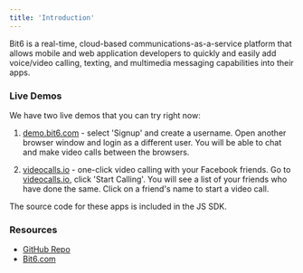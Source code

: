```yaml
---
title: 'Introduction'
---
```


Bit6 is a real-time, cloud-based communications-as-a-service platform that allows mobile and web application developers to quickly and easily add voice/video calling, texting, and multimedia messaging capabilities into their apps.

### Live Demos
We have two live demos that you can try right now:

1. [demo.bit6.com](http://demo.bit6.com) - select 'Signup' and create a username. Open another browser window and login as a different user. You will be able to chat and make video calls between the browsers.

2. [videocalls.io](https://videocalls.io) - one-click video calling with your Facebook friends. Go to [videocalls.io](https://videocalls.io), click 'Start Calling'. You will see a list of your friends who have done the same. Click on a friend's name to start a video call.

The source code for these apps is included in the JS SDK.

### Resources
* [GitHub Repo](http://github.com/bit6/bit6-js-sdk/)
* [Bit6.com](http://bit6.com)
